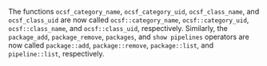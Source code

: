 The functions `ocsf_category_name`, `ocsf_category_uid`, `ocsf_class_name`, and
`ocsf_class_uid` are now called `ocsf::category_name`, `ocsf::category_uid`,
`ocsf::class_name`, and `ocsf::class_uid`, respectively. Similarly, the
`package_add`, `package_remove`, `packages`, and `show pipelines` operators are
now called `package::add`, `package::remove`, `package::list`, and
`pipeline::list`, respectively.
